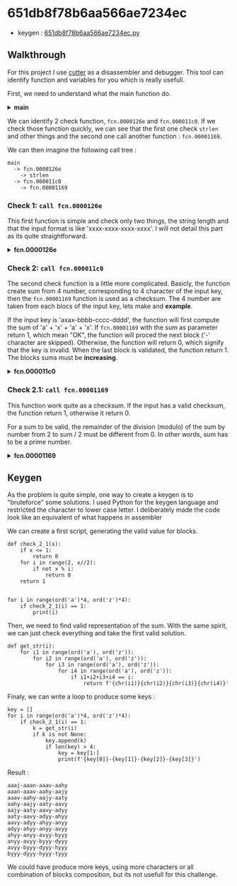 # 651db8f78b6aa566ae7234ec
* keygen : [651db8f78b6aa566ae7234ec.py](651db8f78b6aa566ae7234ec.py)

## Walkthrough

For this project I use [cutter](https://cutter.re/) as a disassembler and debugger.
This tool can identify function and variables for you which is really usefull.

First, we need to understand what the main function do.

**<details><summary>main</summary>**
  
```
int main (int argc, char **argv, char **envp);
; var char **var_10h @ rbp-0x10
; var uint64_t var_4h @ rbp-0x4
; arg int argc @ rdi
; arg char **argv @ rsi
0x00001304      endbr64
0x00001308      push rbp
0x00001309      mov rbp, rsp
0x0000130c      sub rsp, 0x10
0x00001310      mov dword [var_4h], edi ; argc
0x00001313      mov qword [var_10h], rsi ; argv
0x00001317      cmp dword [var_4h], 2
0x0000131b      je 0x1333
0x0000131d      lea rax, str.Usage:__key ; 0x2004
0x00001324      mov rdi, rax       ; const char *s
0x00001327      call section..plt.sec ; sym.imp.puts ; int puts(const char *s)
0x0000132c      mov eax, 0
0x00001331      jmp 0x139f
0x00001333      mov rax, qword [var_10h]
0x00001337      add rax, 8
0x0000133b      mov rax, qword [rax]
0x0000133e      mov rdi, rax       ; const char *arg1
0x00001341      call fcn.0000126e
0x00001346      xor eax, 1
0x00001349      test al, al
0x0000134b      je 0x1363
0x0000134d      lea rax, str.Invalid_key ; 0x2011
0x00001354      mov rdi, rax       ; const char *s
0x00001357      call section..plt.sec ; sym.imp.puts ; int puts(const char *s)
0x0000135c      mov eax, 0
0x00001361      jmp 0x139f
0x00001363      mov rax, qword [var_10h]
0x00001367      add rax, 8
0x0000136b      mov rax, qword [rax]
0x0000136e      mov rdi, rax       ; int64_t arg1
0x00001371      call fcn.000011c0
0x00001376      test al, al
0x00001378      je 0x138b
0x0000137a      lea rax, str.Access_granted ; 0x201e
0x00001381      mov rdi, rax       ; const char *s
0x00001384      call section..plt.sec ; sym.imp.puts ; int puts(const char *s)
0x00001389      jmp 0x139a
0x0000138b      lea rax, str.Invalid_key ; 0x2011
0x00001392      mov rdi, rax       ; const char *s
0x00001395      call section..plt.sec ; sym.imp.puts ; int puts(const char *s)
0x0000139a      mov eax, 0
0x0000139f      leave
0x000013a0      ret
0x000013a1      add byte [rax], al
0x000013a3      add bl, dh
```
</details>

We can identify 2 check function, `fcn.0000126e` and `fcn.000011c0`.
If we check those function quickly, we can see that the first one check `strlen` and other things and the second one call another function : `fcn.00001169`.

We can then imagine the following call tree :

```
main
  -> fcn.0000126e
    -> strlen
  -> fcn.000011c0
    -> fcn.00001169
```

### Check 1: `call fcn.0000126e`

This first function is simple and check only two things, the string length and that the input format is like 'xxxx-xxxx-xxxx-xxxx'.
I will not detail this part as its quite straightforward.

**<details><summary>fcn.0000126e</summary>**

```
fcn.0000126e (const char *arg1);
; var const char *s @ rbp-0x18
; var int64_t var_4h @ rbp-0x4
; arg const char *arg1 @ rdi
0x0000126e      endbr64
0x00001272      push rbp
0x00001273      mov rbp, rsp
0x00001276      sub rsp, 0x20
0x0000127a      mov qword [s], rdi ; arg1
0x0000127e      mov rax, qword [s]
0x00001282      mov rdi, rax       ; const char *s
0x00001285      call strlen        ; sym.imp.strlen ; size_t strlen(const char *s)
0x0000128a      mov ecx, dword [0x00004010]
0x00001290      mov edx, dword [0x00004014]
0x00001296      imul ecx, edx
0x00001299      mov edx, dword [0x00004010]
0x0000129f      add edx, ecx
0x000012a1      sub edx, 1
0x000012a4      movsxd rdx, edx
0x000012a7      cmp rax, rdx
0x000012aa      je 0x12b3
0x000012ac      mov eax, 0
0x000012b1      jmp 0x1302
0x000012b3      mov dword [var_4h], 0
0x000012ba      jmp 0x12ef
0x000012bc      mov eax, dword [0x00004014]
0x000012c2      add eax, 1
0x000012c5      imul eax, dword [var_4h]
0x000012c9      mov edx, eax
0x000012cb      mov eax, dword [0x00004014]
0x000012d1      add eax, edx
0x000012d3      movsxd rdx, eax
0x000012d6      mov rax, qword [s]
0x000012da      add rax, rdx
0x000012dd      movzx eax, byte [rax]
0x000012e0      cmp al, 0x2d
0x000012e2      je 0x12eb
0x000012e4      mov eax, 0
0x000012e9      jmp 0x1302
0x000012eb      add dword [var_4h], 1
0x000012ef      mov eax, dword [0x00004010]
0x000012f5      sub eax, 1
0x000012f8      cmp dword [var_4h], eax
0x000012fb      jl 0x12bc
0x000012fd      mov eax, 1
0x00001302      leave
0x00001303      ret
```
</details>

### Check 2: `call fcn.000011c0`

The second check function is a little more complicated.
Basicly, the function create sum from 4 number, corresponding to 4 character of the input key, then the `fcn.00001169` function is used as a checksum.
The 4 number are taken from each blocs of the input key, lets make and **example**.

If the input key is 'axax-bbbb-cccc-dddd', the function will first compute the sum of 'a' + 'x' + 'a' + 'x'.
If `fcn.00001169` with the sum as parameter return 1, which mean "OK", the function will proced the next block ('-' character are skipped).
Otherwise, the function will return 0, which signify that the key is invalid.
When the last block is validated, the function return 1.
The blocks sums must be **increasing**.

**<details><summary>fcn.000011c0</summary>**

```
fcn.000011c0 (int64_t arg1);
; var int64_t var_28h @ rbp-0x28
; var int64_t var_14h @ rbp-0x14
; var int64_t var_10h @ rbp-0x10
; var int64_t var_ch @ rbp-0xc
; var int64_t var_8h @ rbp-0x8
; var int64_t var_4h @ rbp-0x4
; arg int64_t arg1 @ rdi
0x000011c0      endbr64
0x000011c4      push rbp
0x000011c5      mov rbp, rsp
0x000011c8      sub rsp, 0x28
0x000011cc      mov qword [var_28h], rdi ; arg1
0x000011d0      mov dword [var_14h], 0
0x000011d7      mov dword [var_10h], 0
0x000011de      jmp 0x1258
0x000011e0      mov edx, dword [var_10h]
0x000011e3      mov eax, edx
0x000011e5      shl eax, 2
0x000011e8      add eax, edx
0x000011ea      mov dword [var_4h], eax
0x000011ed      mov dword [var_ch], 0
0x000011f4      mov dword [var_8h], 0
0x000011fb      jmp 0x121c
0x000011fb      jmp 0x121c
0x000011fd      mov edx, dword [var_4h]
0x00001200      mov eax, dword [var_8h]
0x00001203      add eax, edx
0x00001205      movsxd rdx, eax
0x00001208      mov rax, qword [var_28h]
0x0000120c      add rax, rdx
0x0000120f      movzx eax, byte [rax]
0x00001212      movsx eax, al
0x00001215      add dword [var_ch], eax
0x00001218      add dword [var_8h], 1
0x0000121c      mov eax, dword [0x00004014]
0x00001222      cmp dword [var_8h], eax
0x00001225      jl 0x11fd
0x00001227      mov eax, dword [var_ch]
0x0000122a      mov edi, eax       ; int64_t arg1
0x0000122c      call fcn.00001169
0x00001231      xor eax, 1
0x00001234      test al, al
0x00001236      je 0x123f
0x00001238      mov eax, 0
0x0000123d      jmp 0x126c
0x0000123f      mov eax, dword [var_ch]
0x00001242      cmp eax, dword [var_14h]
0x00001245      jg 0x124e
0x00001247      mov eax, 0
0x0000124c      jmp 0x126c
0x0000124e      mov eax, dword [var_ch]
0x00001251      mov dword [var_14h], eax
0x00001254      add dword [var_10h], 1
0x00001258      mov eax, dword [0x00004010]
0x0000125e      cmp dword [var_10h], eax
0x00001261      jl 0x11e0
0x00001267      mov eax, 1
0x0000126c      leave
0x0000126d      ret
```
</details>

### Check 2.1: `call fcn.00001169`

This function work quite as a checksum.
If the input has a valid checksum, the function return 1, otherwise it return 0.

For a sum to be valid, the remainder of the division (modulo) of the sum by number from 2 to sum / 2 must be different from 0.
In other words, sum has to be a prime number.

**<details><summary>fcn.00001169</summary>**

```
fcn.00001169 (uint64_t arg1);
; var uint64_t var_14h @ rbp-0x14
; var int64_t var_4h @ rbp-0x4
; arg uint64_t arg1 @ rdi
0x00001169      endbr64
0x0000116d      push rbp
0x0000116e      mov rbp, rsp
0x00001171      mov dword [var_14h], edi ; arg1
0x00001174      cmp dword [var_14h], 0
0x00001178      je 0x1180
0x0000117a      cmp dword [var_14h], 1
0x0000117e      jne 0x1187
0x00001180      mov eax, 0
0x00001185      jmp 0x11be
0x00001187      mov dword [var_4h], 2
0x0000118e      jmp 0x11a8
0x00001190      mov eax, dword [var_14h]
0x00001193      cdq
0x00001194      idiv dword [var_4h]
0x00001197      mov eax, edx
0x00001199      test eax, eax
0x0000119b      jne 0x11a4
0x0000119d      mov eax, 0
0x000011a2      jmp 0x11be
0x000011a4      add dword [var_4h], 1
0x000011a8      mov eax, dword [var_14h]
0x000011ab      mov edx, eax
0x000011ad      shr edx, 0x1f
0x000011b0      add eax, edx
0x000011b2      sar eax, 1
0x000011b4      cmp dword [var_4h], eax
0x000011b7      jl 0x1190
0x000011b9      mov eax, 1
0x000011be      pop rbp
0x000011bf      ret
```
</details>

## Keygen

As the problem is quite simple, one way to create a keygen is to "bruteforce" some solutions.
I used Python for the keygen language and restricted the character to lower case letter.
I deliberately made the code look like an equivalent of what happens in assembler

We can create a first script, generating the valid value for blocks.

```
def check_2_1(x):
    if x <= 1:
        return 0
    for i in range(2, x//2):
        if not x % i:
            return 0
    return 1


for i in range(ord('a')*4, ord('z')*4):
    if check_2_1(i) == 1:
        print(i)
```

Then, we need to find valid representation of the sum.
With the same spirit, we can just check everything and take the first valid solution.

```
def get_str(i):
    for i1 in range(ord('a'), ord('z')):
        for i2 in range(ord('a'), ord('z')):
            for i3 in range(ord('a'), ord('z')):
                for i4 in range(ord('a'), ord('z')):
                    if i1+i2+i3+i4 == i:
                        return f'{chr(i1)}{chr(i2)}{chr(i3)}{chr(i4)}'
```

Finaly, we can write a loop to produce some keys :

```
key = []
for i in range(ord('a')*4, ord('z')*4):
    if check_2_1(i) == 1:
        k = get_str(i)
        if k is not None:
            key.append(k)
            if len(key) > 4:
                key = key[1:]
                print(f'{key[0]}-{key[1]}-{key[2]}-{key[3]}')
```

Result :
```
aaaj-aaan-aaav-aahy
aaan-aaav-aahy-aajy
aaav-aahy-aajy-aaty
aahy-aajy-aaty-aavy
aajy-aaty-aavy-adyy
aaty-aavy-adyy-ahyy
aavy-adyy-ahyy-anyy
adyy-ahyy-anyy-avyy
ahyy-anyy-avyy-byyy
anyy-avyy-byyy-dyyy
avyy-byyy-dyyy-hyyy
byyy-dyyy-hyyy-tyyy
```

We could have produce more keys, using more characters or all combination of blocks composition, but its not usefull for this challenge.
